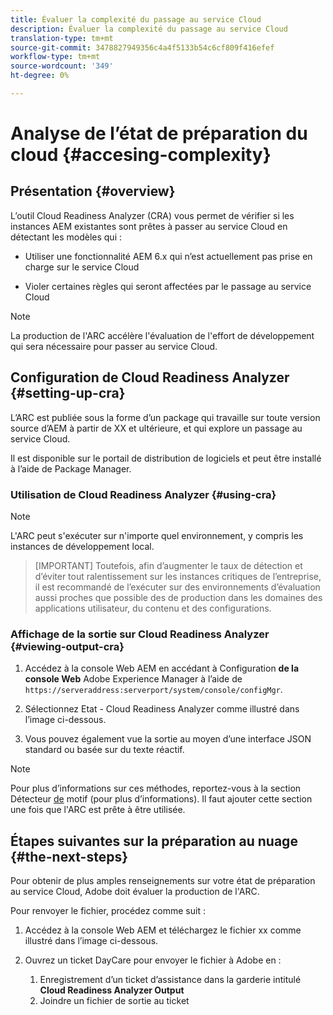 ```yaml
---
title: Évaluer la complexité du passage au service Cloud
description: Évaluer la complexité du passage au service Cloud
translation-type: tm+mt
source-git-commit: 3478827949356c4a4f5133b54c6cf809f416efef
workflow-type: tm+mt
source-wordcount: '349'
ht-degree: 0%

---
```



# Analyse de l’état de préparation du cloud {#accesing-complexity}

## Présentation {#overview}

L’outil Cloud Readiness Analyzer (CRA) vous permet de vérifier si les instances AEM existantes sont prêtes à passer au service Cloud en détectant les modèles qui :

* Utiliser une fonctionnalité AEM 6.x qui n’est actuellement pas prise en charge sur le service Cloud

* Violer certaines règles qui seront affectées par le passage au service Cloud

>[!NOTE]
>La production de l&#39;ARC accélère l&#39;évaluation de l&#39;effort de développement qui sera nécessaire pour passer au service Cloud.

## Configuration de Cloud Readiness Analyzer {#setting-up-cra}

L’ARC est publiée sous la forme d’un package qui travaille sur toute version source d’AEM à partir de XX et ultérieure, et qui explore un passage au service Cloud.

Il est disponible sur le portail de distribution de logiciels et peut être installé à l’aide de Package Manager.

### Utilisation de Cloud Readiness Analyzer {#using-cra}

>[!NOTE]
> L&#39;ARC peut s&#39;exécuter sur n&#39;importe quel environnement, y compris les instances de développement local.

>[IMPORTANT]
>Toutefois, afin d’augmenter le taux de détection et d’éviter tout ralentissement sur les instances critiques de l’entreprise, il est recommandé de l’exécuter sur des environnements d’évaluation aussi proches que possible des  de production dans les domaines des applications utilisateur, du contenu et des configurations.

### Affichage de la sortie sur Cloud Readiness Analyzer {#viewing-output-cra}


1. Accédez à la console Web AEM en accédant à Configuration **de la console Web** Adobe Experience Manager à l’aide de `https://serveraddress:serverport/system/console/configMgr`.

1. Sélectionnez Etat - Cloud Readiness Analyzer comme illustré dans l’image ci-dessous.

1. Vous pouvez également vue la sortie au moyen d’une interface JSON standard ou basée sur du texte réactif.

>[!NOTE]
> Pour plus d’informations sur ces méthodes, reportez-vous à la section Détecteur [de](https://docs.adobe.com/content/help/en/experience-manager-65/deploying/upgrading/pattern-detector.html) motif (pour plus d’informations). Il faut ajouter cette section une fois que l&#39;ARC est prête à être utilisée.

## Étapes suivantes sur la préparation au nuage {#the-next-steps}

Pour obtenir de plus amples renseignements sur votre état de préparation au service Cloud, Adobe doit évaluer la production de l&#39;ARC.

Pour renvoyer le fichier, procédez comme suit :

1. Accédez à la console Web AEM et téléchargez le fichier xx comme illustré dans l’image ci-dessous.

1. Ouvrez un ticket DayCare pour envoyer le fichier à Adobe en :
   1. Enregistrement d’un ticket d’assistance dans la garderie intitulé **Cloud Readiness Analyzer Output**
   1. Joindre un fichier de sortie au ticket


